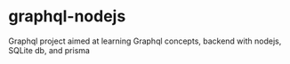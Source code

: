 # graphql-nodejs
Graphql project aimed at learning Graphql concepts, backend with nodejs, SQLite db, and prisma
